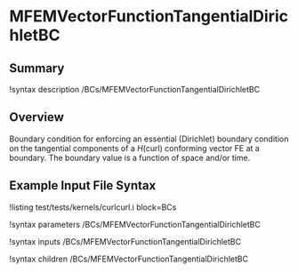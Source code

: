 # MFEMVectorFunctionTangentialDirichletBC

## Summary

!syntax description /BCs/MFEMVectorFunctionTangentialDirichletBC

## Overview

Boundary condition for enforcing an essential (Dirichlet) boundary condition on the tangential
components of a $H(\mathrm{curl})$ conforming vector FE at a boundary. The boundary value is
a function of space and/or time.

## Example Input File Syntax

!listing test/tests/kernels/curlcurl.i block=BCs

!syntax parameters /BCs/MFEMVectorFunctionTangentialDirichletBC

!syntax inputs /BCs/MFEMVectorFunctionTangentialDirichletBC

!syntax children /BCs/MFEMVectorFunctionTangentialDirichletBC
